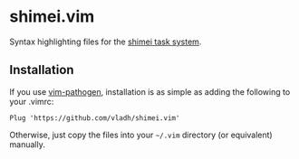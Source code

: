 # shimei.vim

Syntax highlighting files for the [shimei task system](https://github.com/vladh/shimei).

## Installation

If you use [vim-pathogen](https://github.com/tpope/vim-pathogen), installation is as simple as adding the following to
your .vimrc:

```
Plug 'https://github.com/vladh/shimei.vim'
```

Otherwise, just copy the files into your `~/.vim` directory (or equivalent) manually.
